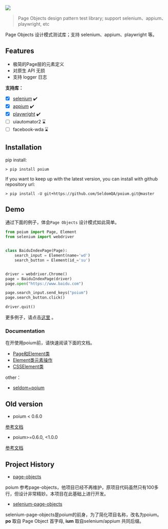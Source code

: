 
![](logo.png)

> Page Objects design pattern test library; support selenium、appium、playwright, etc

Page Objects 设计模式测试库；支持 selenium、appium、playwright 等。

## Features

* 极简的Page层的元素定义
* 对原生 API 无损
* 支持 logger 日志


__支持库：__

  - [x] [selenium](./docs/selenium_sample.md) ✔️
  - [x] [appium](./docs/appium_sample.md) ✔️
  - [x] [playwright](./docs/playwright_sample.md) ✔️
  - [ ] uiautomator2 ⌛
  - [ ] facebook-wda ⌛

## Installation

pip install:

```shell
> pip install poium
```

If you want to keep up with the latest version, you can install with github repository url:

```shell
> pip install -U git+https://github.com/SeldomQA/poium.git@master
```

## Demo

通过下面的例子，体会`Page Objects` 设计模式如此简单。

```python
from poium import Page, Element
from selenium import webdriver


class BaiduIndexPage(Page):
    search_input = Element(name='wd')
    search_button = Element(id_='su')


driver = webdriver.Chrome()
page = BaiduIndexPage(driver)
page.open("https://www.baidu.com")

page.search_input.send_keys("poium") 
page.search_button.click()

driver.quit()
```


更多例子，请点击[这里](/sample) 。

### Documentation

在开使用poium前，请快速阅读下面的文档。

* [Page和Element类](/docs/page_element.md)
* [Element类元素操作](docs/element_operation.md)
* [CSSElement类](/docs/csselement.md)

other：
* [seldom+poium](docs/seldom_sample.md)

## Old version

* poium < 0.6.0

[参考文档](./docs/base_old.md)

* poium>=0.6.0, <1.0.0

[参考文档](./docs/base_0.6.0.md)

## Project History

* [page-objects](https://github.com/eeaston/page-objects)

poium 参考page-objects，他项目已经不再维护，原项目代码虽然只有100多行，但设计非常精妙。本项目在此基础上进行开发。

* [selenium-page-objects](https://pypi.org/project/selenium-page-objects/)

selenium-page-objects是poium的前身，为了简化项目名称，改名为poium。__po__ 取自 Page Object 首字母, __ium__ 取自selenium/appium 共同后缀。
